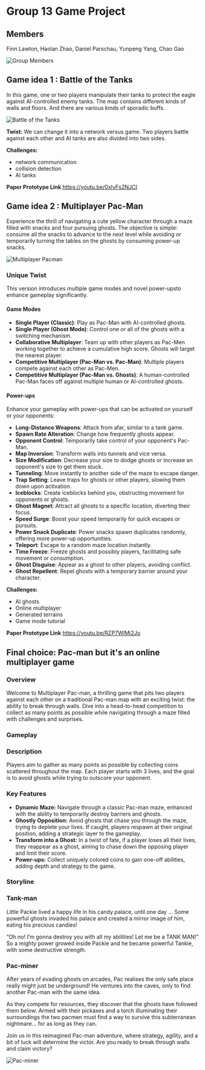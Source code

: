 # Group 13 Game Project

## Members

Finn Lawton,
Haolan Zhao,
Daniel Parschau,
Yunpeng Yang,
Chao Gao

![Group Members](resources/group13-members-photo.jpg)

## Game idea 1 : Battle of the Tanks

In this game, one or two players manipulate their tanks to
protect the eagle against AI-controlled enemy tanks.
The map contains different kinds of walls and floors.
And there are various kinds of sporadic buffs.

![Battle of the Tanks](resources/battle-of-tanks.jpg)

**Twist:**
We can change it into a network versus game.
Two players battle against each other and AI tanks are
also divided into two sides.

**Challenges:**

- network communication
- collision detection
- AI tanks

**Paper Prototype Link**
<https://youtu.be/0xlvFs2NJCI>

## Game idea 2 : Multiplayer Pac-Man

Experience the thrill of navigating a cute yellow character
through a maze filled with snacks and four pursuing ghosts.
The objective is simple: consume all the snacks to advance
to the next level while avoiding or temporarily turning the
tables on the ghosts by consuming power-up snacks.

![Multiplayer Pacman](resources/pacman.jpg)

### Unique Twist

This version introduces multiple game modes and novel
power-upsto enhance gameplay significantly.

#### Game Modes

- **Single Player (Classic)**: Play as Pac-Man with
  AI-controlled ghosts.
- **Single Player (Ghost Mode)**: Control one or all of the
  ghosts with a switching mechanism.
- **Collaborative Multiplayer**: Team up with other players
  as Pac-Men working together to achieve a cumulative high
  score. Ghosts will target the nearest player.
- **Competitive Multiplayer (Pac-Man vs. Pac-Man)**:
  Multiple players compete against each other as Pac-Men.
- **Competitive Multiplayer (Pac-Man vs. Ghosts)**:
  A human-controlled Pac-Man faces off against multiple
  human or AI-controlled ghosts.

#### Power-ups

Enhance your gameplay with power-ups that can be activated
on yourself or your opponents:

- **Long-Distance Weapons**: Attack from afar, similar to a
  tank game.
- **Spawn Rate Alteration**: Change how frequently ghosts
  appear.
- **Opponent Control**: Temporarily take control of your
  opponent's Pac-Man.
- **Map Inversion**: Transform walls into tunnels and vice
  versa.
- **Size Modification**: Decrease your size to dodge ghosts
  or increase an opponent's size to get them stuck.
- **Tunneling**: Move instantly to another side of the maze
  to escape danger.
- **Trap Setting**: Leave traps for ghosts or other players,
  slowing them down upon activation.
- **Iceblocks**: Create iceblocks behind you, obstructing
  movement for opponents or ghosts.
- **Ghost Magnet**: Attract all ghosts to a specific
  location, diverting their focus.
- **Speed Surge**: Boost your speed temporarily for quick
  escapes or pursuits.
- **Power Snack Duplicate**: Power snacks spawn duplicates
  randomly, offering more power-up opportunities.
- **Teleport**: Escape to a random maze location instantly.
- **Time Freeze**: Freeze ghosts and possibly players,
  facilitating safe movement or consumption.
- **Ghost Disguise**: Appear as a ghost to other players,
  avoiding conflict.
- **Ghost Repellent**: Repel ghosts with a temporary barrier
  around your character.

**Challenges:**

- AI ghosts
- Online multiplayer
- Generated terrains
- Game mode tutorial

**Paper Prototype Link**
https://youtu.be/RZP7WlMi2Jo

## Final choice: Pac-man but it's an online multiplayer game

### Overview

Welcome to Multiplayer Pac-man, a thrilling game that pits
two players against each other on a traditional Pac-man map
with an exciting twist: the ability to break through walls.
Dive into a head-to-head competition to collect as many
points as possible while navigating through a maze filled
with challenges and surprises.

### Gameplay

### Description

Players aim to gather as many points as possible by
collecting coins scattered throughout the map. Each player
starts with 3 lives, and the goal is to avoid ghosts while
trying to outscore your opponent.

### Key Features

- **Dynamic Maze:** Navigate through a classic Pac-man maze,
  enhanced with the ability to temporarily destroy barriers
  and ghosts.
- **Ghostly Opposition:** Avoid ghosts that chase you
  through the maze, trying to deplete your lives. If caught,
  players respawn at their original position, adding a
  strategic layer to the gameplay.
- **Transform into a Ghost:** In a twist of fate, if a
  player loses all their lives, they reappear as a ghost,
  aiming to chase down the opposing player and limit
  their score.
- **Power-ups:** Collect uniquely colored coins to gain
  one-off abilities, adding depth and strategy to the game.

### Storyline

### Tank-man

Little Packie lived a happy life in his candy palace, until
one day … Some powerful ghosts invaded his palace and
created a mirror image of him, eating his precious candies!

“Oh no! I’m gonna destroy you with all my abilities!
Let me be a TANK MAN!” So a mighty power growed inside
Packie and he became powerful Tankie, with some
destructive strength.

### Pac-miner

After years of evading ghosts on arcades, Pac realises the
only safe place really might just be underground!
He ventures into the caves, only to find another Pac-man
with the same idea.

As they compete for resources, they discover that the
ghosts have followed them below. Armed with their pickaxes
and a torch illuminating their surroundings the two pacmen
must find a way to survive this subterranean nightmare...
for as long as they can.

Join us in this reimagined Pac-man adventure, where
strategy, agility, and a bit of luck will determine the
victor. Are you ready to break through walls and
claim victory?

![Pac-miner](resources/pac-miner.png)
